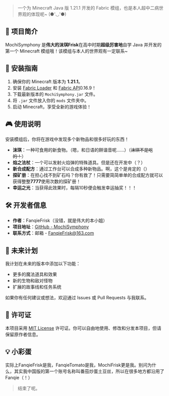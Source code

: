 > 一个为 Minecraft Java 版 1.21.1 开发的 Fabric 模组，也是本人超中二病世界观的体现呢~ (●'◡'●)

## 📖 项目简介

MochiSymphony 是**伟大的沫琪Frisk**在高中时期**超级厉害地**自学 Java 并开发的第一个 Minecraft 模组哦！该模组与本人的世界观有一定联系~

## 🚀 安装指南

1. 确保你的 Minecraft 版本为 **1.21.1**。
2. 安装 [Fabric Loader](https://fabricmc.net/use/) 和 [Fabric API](https://www.curseforge.com/minecraft/mc-mods/fabric-api)0.16.9！
3. 下载最新版本的 `MochiSymphony.jar` 文件。
4. 将 `.jar` 文件放入你的 `mods` 文件夹中。
5. 启动 Minecraft，享受全新的游戏体验！

## 🎮 使用说明

安装模组后，你将在游戏中发现多个新物品和很多好玩的东西！

- **沫琪**：一种可食用的新食物。（嗯，和日语的餅谐音呢……）（~~沫琪不是吃的！~~）
- **焰之法杖**：一个可以发射火焰弹的特殊道具。但是还在开发中（？）
- **新合成配方**：通过工作台可以合成多种新物品。啊，这个是肯定的（）
- **探矿册**：在担心找不到矿石吗？你有救了！只需要简简单单的合成配方就可以获得整整**7777**使用次数的探矿册！
- **幸运之光**：当获得此效果时，每隔10秒便会触发幸运抽奖！！！

## 🛠️ 开发者信息

- **作者**：FanqieFrisk（没错，就是伟大的本小姐）
- **项目地址**：[GitHub - MochiSymphony](https://github.com/FanqieFrisk/MochiSymphony/)
- **联系方式**：邮箱 - FanqieFrisk@163.com

## 📌 未来计划

我计划在未来的版本中添加以下功能：

- 更多的魔法道具和效果
- 新的生物和敌对怪物
- 扩展的故事线和任务系统

如果你有任何建议或想法，欢迎通过 Issues 或 Pull Requests 与我联系。

## 📄 许可证

本项目采用 [MIT License](LICENSE) 许可证。你可以自由地使用、修改和分发本项目，但请保留原作者信息。

## 💡 小彩蛋

实际上FanqieFrisk是我，FanqieTomato是我，MochiFrisk更是我。别问为什么，其实我中国版的第一个账号名称叫番茄炒蛋土豆丝，所以在很多地方都沿用了Fanqie（！）

> 结束了呢。
